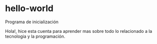 # hello-world
Programa de inicialización

Hola!, hice esta cuenta para aprender mas sobre todo lo relacionado a la tecnologia y la programación.
